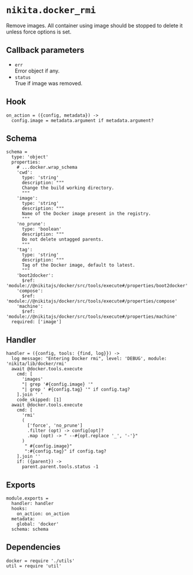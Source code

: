 
# `nikita.docker_rmi`

Remove images. All container using image should be stopped to delete it unless
force options is set.

## Callback parameters

* `err`   
  Error object if any.
* `status`   
  True if image was removed.

## Hook

    on_action = ({config, metadata}) ->
      config.image = metadata.argument if metadata.argument?

## Schema

    schema =
      type: 'object'
      properties:
        # ...docker.wrap_schema
        'cwd':
          type: 'string'
          description: """
          Change the build working directory.
          """
        'image':
          type: 'string'
          description: """
          Name of the Docker image present in the registry.
          """
        'no_prune':
          type: 'boolean'
          description: """
          Do not delete untagged parents.
          """
        'tag':
          type: 'string'
          description: """
          Tag of the Docker image, default to latest.
          """
        'boot2docker':
          $ref: 'module://@nikitajs/docker/src/tools/execute#/properties/boot2docker'
        'compose':
          $ref: 'module://@nikitajs/docker/src/tools/execute#/properties/compose'
        'machine':
          $ref: 'module://@nikitajs/docker/src/tools/execute#/properties/machine'
      required: ['image']

## Handler

    handler = ({config, tools: {find, log}}) ->
      log message: "Entering Docker rmi", level: 'DEBUG', module: 'nikita/lib/docker/rmi'
      await @docker.tools.execute
        cmd: [
          'images'
          "| grep '#{config.image} '"
          "| grep ' #{config.tag} '" if config.tag?
        ].join ' '
        code_skipped: [1]
      await @docker.tools.execute
        cmd: [
          'rmi'
          (
            ['force', 'no_prune']
            .filter (opt) -> config[opt]?
            .map (opt) -> " --#{opt.replace '_', '-'}"
          )
           " #{config.image}"
           ":#{config.tag}" if config.tag?
        ].join ''
        if: ({parent}) ->
          parent.parent.tools.status -1

## Exports

    module.exports =
      handler: handler
      hooks:
        on_action: on_action
      metadata:
        global: 'docker'
      schema: schema

## Dependencies

    docker = require './utils'
    util = require 'util'
